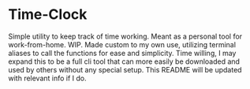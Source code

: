 # Time-Clock

Simple utility to keep track of time working. Meant as a personal tool for work-from-home. WIP. Made custom to my own use, utilizing terminal aliases to call the functions
for ease and simplicity. Time willing, I may expand this to be a full cli tool that can more easily be downloaded and used by others without any special setup. This README will be
updated with relevant info if I do.
